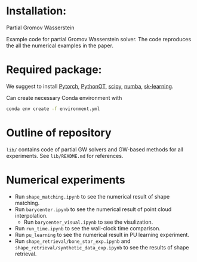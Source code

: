 # Installation:

Partial Gromov Wasserstein

Example code for partial Gromov Wasserstein solver. The code reproduces the all the numerical examples in the paper.

# Required package:

We suggest to install [Pytorch](https://pytorch.org/tutorials/beginner/basics/data_tutorial.html), [PythonOT](https://pythonot.github.io/), [scipy](https://scipy.org/),
[numba](https://numba.pydata.org/numba-doc/dev/reference/numpysupported.html), [sk-learning](https://scikit-learn.org/stable/).

Can create necessary Conda environment with 
```bash
conda env create -f environment.yml
```

# Outline of repository

`lib/` contains code of partial GW solvers and GW-based methods for all experiments. See `lib/README.md` for references.

# Numerical experiments
- Run `shape_matching.ipynb` to see the numerical result of shape matching.
- Run `barycenter.ipynb` to see the numerical result of point cloud interpolation. 
    - Run `barycenter_visual.ipynb` to see the visulization. 
- Run `run_time.ipynb` to see the wall-clock time comparison. 
- Run `pu_learning` to see the numerical result in PU learning experiment. 
- Run `shape_retrieval/bone_star_exp.ipynb` and `shape_retrieval/synthetic_data_exp.ipynb` to see the results of shape retrieval. 


